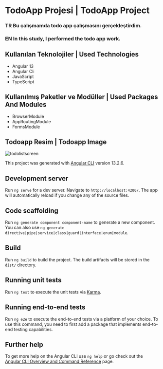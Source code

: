 # TodoApp Projesi | TodoApp Project

### TR Bu çalışmamda todo app çalışmasını gerçekleştirdim.
### EN In this study, I performed the todo app work.

## Kullanılan Teknolojiler | Used Technologies
* Angular 13
* Angular Cli
* JavaScript
* TypeScript

## Kullanılmış Paketler ve Modüller | Used Packages And Modules

* BrowserModule
* AppRoutingModule
* FormsModule

## Todoapp Resim | Todoapp Image

![todolistscreen](https://user-images.githubusercontent.com/36553214/165713056-901fdd74-1133-493f-b009-4a971a600f63.png)





This project was generated with [Angular CLI](https://github.com/angular/angular-cli) version 13.2.6.

## Development server

Run `ng serve` for a dev server. Navigate to `http://localhost:4200/`. The app will automatically reload if you change any of the source files.

## Code scaffolding

Run `ng generate component component-name` to generate a new component. You can also use `ng generate directive|pipe|service|class|guard|interface|enum|module`.

## Build

Run `ng build` to build the project. The build artifacts will be stored in the `dist/` directory.

## Running unit tests

Run `ng test` to execute the unit tests via [Karma](https://karma-runner.github.io).

## Running end-to-end tests

Run `ng e2e` to execute the end-to-end tests via a platform of your choice. To use this command, you need to first add a package that implements end-to-end testing capabilities.

## Further help

To get more help on the Angular CLI use `ng help` or go check out the [Angular CLI Overview and Command Reference](https://angular.io/cli) page.

